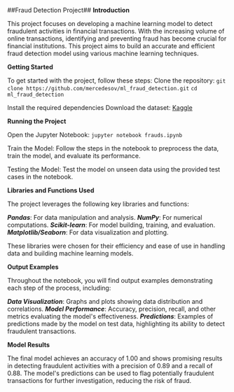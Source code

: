 ##Fraud Detection Project##
**Introduction**

This project focuses on developing a machine learning model to detect fraudulent activities in financial transactions. With the increasing volume of online transactions, identifying and preventing fraud has become crucial for financial institutions. This project aims to build an accurate and efficient fraud detection model using various machine learning techniques.

**Getting Started**

To get started with the project, follow these steps:
Clone the repository:
`git clone https://github.com/mercedesov/ml_fraud_detection.git`
`cd ml_fraud_detection`

Install the required dependencies
Download the dataset:
[Kaggle](https://www.kaggle.com/datasets/ealaxi/paysim1?resource=download)

**Running the Project**

Open the Jupyter Notebook:
`jupyter notebook frauds.ipynb`

Train the Model:
Follow the steps in the notebook to preprocess the data, train the model, and evaluate its performance.

Testing the Model:
Test the model on unseen data using the provided test cases in the notebook.

**Libraries and Functions Used**

The project leverages the following key libraries and functions:

***Pandas***: For data manipulation and analysis.
***NumPy***: For numerical computations.
***Scikit-learn***: For model building, training, and evaluation.
***Matplotlib/Seaborn***: For data visualization and plotting.

These libraries were chosen for their efficiency and ease of use in handling data and building machine learning models.

**Output Examples**

Throughout the notebook, you will find output examples demonstrating each step of the process, including:

***Data Visualization***: Graphs and plots showing data distribution and correlations.
***Model Performance***: Accuracy, precision, recall, and other metrics evaluating the model's effectiveness.
***Predictions***: Examples of predictions made by the model on test data, highlighting its ability to detect fraudulent transactions.

**Model Results**

The final model achieves an accuracy of 1.00 and shows promising results in detecting fraudulent activities with a precision of 0.89 and a recall of 0.88. The model's predictions can be used to flag potentially fraudulent transactions for further investigation, reducing the risk of fraud.
